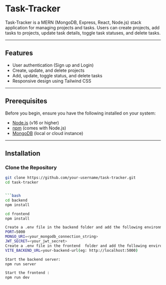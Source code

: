# Task-Tracker


Task-Tracker is a MERN (MongoDB, Express, React, Node.js) stack application for managing projects and tasks. Users can create projects, add tasks to projects, update task details, toggle task statuses, and delete tasks.

---

## Features

- User authentication (Sign up and Login)
- Create, update, and delete projects
- Add, update, toggle status, and delete tasks
- Responsive design using Tailwind CSS

---

## Prerequisites

Before you begin, ensure you have the following installed on your system:

- [Node.js](https://nodejs.org/) (v16 or higher)
- [npm](https://www.npmjs.com/) (comes with Node.js)
- [MongoDB](https://www.mongodb.com/) (local or cloud instance)

---

## Installation

###  Clone the Repository

```bash
git clone https://github.com/your-username/task-tracker.git
cd task-tracker


```bash
cd backend
npm install

cd frontend 
npm install 

Create a .env file in the backend folder and add the following environment variables:
PORT=5000
MONGO_URI=<your_mongodb_connection_string>
JWT_SECRET=<your_jwt_secret>
Create a .env file in the frontend  folder and add the following environment variables:
VITE_BACKEND_URL=your-backend-url(eg: http://localhost:5000)

Start the backend server:
npm run server

Start the frontend :
npm run dev